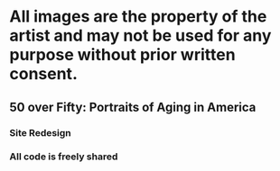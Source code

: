 # All images are the property of the artist and may not be used for any purpose without prior written consent.

## 50 over Fifty: Portraits of Aging in America
### Site Redesign
### All code is freely shared 
